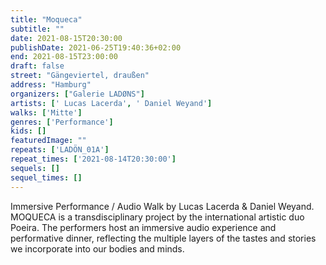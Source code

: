 ```yaml
---
title: "Moqueca"
subtitle: ""
date: 2021-08-15T20:30:00
publishDate: 2021-06-25T19:40:36+02:00
end: 2021-08-15T23:00:00
draft: false
street: "Gängeviertel, draußen"
address: "Hamburg"
organizers: ["Galerie LADØNS"]
artists: [' Lucas Lacerda', ' Daniel Weyand']
walks: ['Mitte']
genres: ['Performance']
kids: []
featuredImage: ""
repeats: ['LADÖN_01A']
repeat_times: ['2021-08-14T20:30:00']
sequels: []
sequel_times: []
---
```


Immersive Performance / Audio Walk by Lucas Lacerda & Daniel Weyand. MOQUECA is a transdisciplinary project by the international artistic duo Poeira. The performers host an immersive audio experience and performative dinner, reflecting the multiple layers of the tastes and stories we incorporate into our bodies and minds.